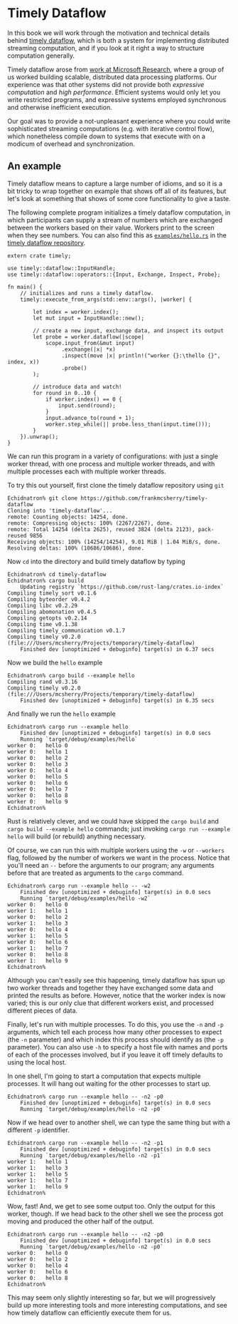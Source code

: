 # Timely Dataflow

In this book we will work through the motivation and technical details behind [timely dataflow](https://github.com/frankmcsherry/timely-dataflow), which is both a system for implementing distributed streaming computation, and if you look at it right a way to structure computation generally.

Timely dataflow arose from [work at Microsoft Research](https://www.microsoft.com/en-us/research/wp-content/uploads/2013/11/naiad_sosp2013.pdf), where a group of us worked building scalable, distributed data processing platforms. Our experience was that other systems did not provide both *expressive computation* and *high performance*. Efficient systems would only let you write restricted programs, and expressive systems employed synchronous and otherwise inefficient execution. 

Our goal was to provide a not-unpleasant experience where you could write sophisticated streaming computations (e.g. with iterative control flow), which nonetheless compile down to systems that execute with on a modicum of overhead and synchronization.

## An example

Timely dataflow means to capture a large number of idioms, and so it is a bit tricky to wrap together on example that shows off all of its features, but let's look at something that shows of some core functionality to give a taste.

The following complete program initializes a timely dataflow computation, in which participants can supply a stream of numbers which are exchanged between the workers based on their value. Workers print to the screen when they see numbers. You can also find this as [`examples/hello.rs`](https://github.com/frankmcsherry/timely-dataflow/blob/master/examples/hello.rs) in the [timely dataflow repository](https://github.com/frankmcsherry/timely-dataflow/tree/master/examples).

```rust,no_run
extern crate timely;

use timely::dataflow::InputHandle;
use timely::dataflow::operators::{Input, Exchange, Inspect, Probe};

fn main() {
    // initializes and runs a timely dataflow.
    timely::execute_from_args(std::env::args(), |worker| {

        let index = worker.index();
        let mut input = InputHandle::new();

        // create a new input, exchange data, and inspect its output
        let probe = worker.dataflow(|scope|
            scope.input_from(&mut input)
                 .exchange(|x| *x)
                 .inspect(move |x| println!("worker {}:\thello {}", index, x))
                 .probe()
        );

        // introduce data and watch!
        for round in 0..10 {
            if worker.index() == 0 {
                input.send(round);
            }
            input.advance_to(round + 1);
            worker.step_while(|| probe.less_than(input.time()));
        }
    }).unwrap();
}
```

We can run this program in a variety of configurations: with just a single worker thread, with one process and multiple worker threads, and with multiple processes each with multiple worker threads. 

To try this out yourself, first clone the timely dataflow repository using `git`

    Echidnatron% git clone https://github.com/frankmcsherry/timely-dataflow
    Cloning into 'timely-dataflow'...
    remote: Counting objects: 14254, done.
    remote: Compressing objects: 100% (2267/2267), done.
    remote: Total 14254 (delta 2625), reused 3824 (delta 2123), pack-reused 9856
    Receiving objects: 100% (14254/14254), 9.01 MiB | 1.04 MiB/s, done.
    Resolving deltas: 100% (10686/10686), done.

Now `cd` into the directory and build timely dataflow by typing

    Echidnatron% cd timely-dataflow 
    Echidnatron% cargo build                
        Updating registry `https://github.com/rust-lang/crates.io-index`
    Compiling timely_sort v0.1.6
    Compiling byteorder v0.4.2
    Compiling libc v0.2.29
    Compiling abomonation v0.4.5
    Compiling getopts v0.2.14
    Compiling time v0.1.38
    Compiling timely_communication v0.1.7
    Compiling timely v0.2.0 (file:///Users/mcsherry/Projects/temporary/timely-dataflow)
        Finished dev [unoptimized + debuginfo] target(s) in 6.37 secs

Now we build the `hello` example

    Echidnatron% cargo build --example hello
    Compiling rand v0.3.16
    Compiling timely v0.2.0 (file:///Users/mcsherry/Projects/temporary/timely-dataflow)
        Finished dev [unoptimized + debuginfo] target(s) in 6.35 secs

And finally we run the `hello` example

    Echidnatron% cargo run --example hello 
        Finished dev [unoptimized + debuginfo] target(s) in 0.0 secs
        Running `target/debug/examples/hello`
    worker 0:	hello 0
    worker 0:	hello 1
    worker 0:	hello 2
    worker 0:	hello 3
    worker 0:	hello 4
    worker 0:	hello 5
    worker 0:	hello 6
    worker 0:	hello 7
    worker 0:	hello 8
    worker 0:	hello 9
    Echidnatron% 

Rust is relatively clever, and we could have skipped the `cargo build` and `cargo build --example hello` commands; just invoking `cargo run --example hello` will build (or rebuild) anything necessary.

Of course, we can run this with multiple workers using the `-w` or `--workers` flag, followed by the number of workers we want in the process. Notice that you'll need an `--` before the arguments to our program; any arguments before that are treated as arguments to the `cargo` command.

    Echidnatron% cargo run --example hello -- -w2
        Finished dev [unoptimized + debuginfo] target(s) in 0.0 secs
        Running `target/debug/examples/hello -w2`
    worker 0:	hello 0
    worker 1:	hello 1
    worker 0:	hello 2
    worker 1:	hello 3
    worker 0:	hello 4
    worker 1:	hello 5
    worker 0:	hello 6
    worker 1:	hello 7
    worker 0:	hello 8
    worker 1:	hello 9
    Echidnatron% 

Although you can't easily see this happening, timely dataflow has spun up two worker threads and together they have exchanged some data and printed the results as before. However, notice that the worker index is now varied; this is our only clue that different workers exist, and processed different pieces of data.

Finally, let's run with multiple processes. To do this, you use the `-n` and `-p` arguments, which tell each process how many other processes to expect (the `-n` parameter) and which index this process should identify as (the `-p` parameter). You can also use `-h` to specify a host file with names and ports of each of the processes involved, but if you leave it off timely defaults to using the local host. 

In one shell, I'm going to start a computation that expects multiple processes. It will hang out waiting for the other processes to start up.

    Echidnatron% cargo run --example hello -- -n2 -p0  
        Finished dev [unoptimized + debuginfo] target(s) in 0.0 secs
        Running `target/debug/examples/hello -n2 -p0`

Now if we head over to another shell, we can type the same thing but with a different `-p` identifier.

    Echidnatron% cargo run --example hello -- -n2 -p1
        Finished dev [unoptimized + debuginfo] target(s) in 0.0 secs
        Running `target/debug/examples/hello -n2 -p1`
    worker 1:	hello 1
    worker 1:	hello 3
    worker 1:	hello 5
    worker 1:	hello 7
    worker 1:	hello 9
    Echidnatron% 

Wow, fast! And, we get to see some output too. Only the output for this worker, though. If we head back to the other shell we see the process got moving and produced the other half of the output.

    Echidnatron% cargo run --example hello -- -n2 -p0  
        Finished dev [unoptimized + debuginfo] target(s) in 0.0 secs
        Running `target/debug/examples/hello -n2 -p0`
    worker 0:	hello 0
    worker 0:	hello 2
    worker 0:	hello 4
    worker 0:	hello 6
    worker 0:	hello 8
    Echidnatron% 

This may seem only slightly interesting so far, but we will progressively build up more interesting tools and more interesting computations, and see how timely dataflow can efficiently execute them for us.